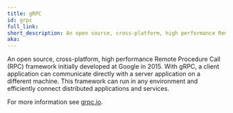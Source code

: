 ```yaml
---
title: gRPC
id: grpc
full_link:
short_description: An open source, cross-platform, high performance Remote Procedure Call (RPC) framework initially developed at Google in 2015.
aka:
---
```


An open source, cross-platform, high performance Remote Procedure Call (RPC) framework initially developed at Google in 2015.
With gRPC, a client application can communicate directly with a server application on a different machine.
This framework can run in any environment and efficiently connect distributed applications and services.

For more information see [grpc.io](https://grpc.io/).
